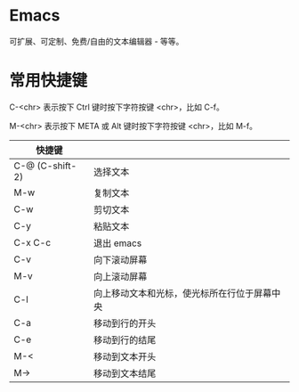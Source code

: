# Emacs

可扩展、可定制、免费/自由的文本编辑器 - 等等。

# 常用快捷键

C-\<chr\> 表示按下 Ctrl 键时按下字符按键 \<chr\>，比如 C-f。

M-\<chr\> 表示按下 META 或 Alt 键时按下字符按键 \<chr\>，比如 M-f。

| 快捷键          |                                              |
| --------------- | -------------------------------------------- |
| C-@ (C-shift-2) | 选择文本                                     |
| M-w             | 复制文本                                     |
| C-w             | 剪切文本                                     |
| C-y             | 粘贴文本                                     |
| C-x C-c         | 退出 emacs                                   |
| C-v             | 向下滚动屏幕                                 |
| M-v             | 向上滚动屏幕                                 |
| C-l             | 向上移动文本和光标，使光标所在行位于屏幕中央 |
| C-a             | 移动到行的开头                               |
| C-e             | 移动到行的结尾                               |
| M-<             | 移动到文本开头                               |
| M->             | 移动到文本结尾                               |

